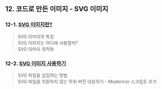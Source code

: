 ## 12. 코드로 만든 이미지 - SVG 이미지

### 12-1. [SVG 이미지란?](https://github.com/LAH1203/Doit_FE_WebDesign/blob/main/Chapter%2012/12-1.md)
> SVG 이미지의 특징<br>
> SVG 이미지는 어디에 사용할까?<br>
> SVG 이미지 최적화
### 12-2. [SVG 이미지 사용하기](https://github.com/LAH1203/Doit_FE_WebDesign/blob/main/Chapter%2012/12-2.md)
> SVG 파일을 삽입하는 방법<br>
> SVG 파일을 지원하지 않는 하위 버전 대응하기 - Moderinzr 스크립트 추가
